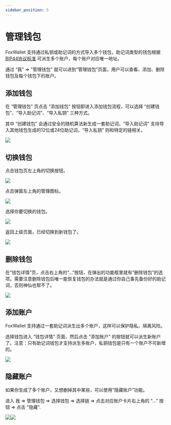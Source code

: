 ```yaml
---
sidebar_position: 5
---
```


# 管理钱包
FoxWallet 支持通过私钥或助记词的方式导入多个钱包，助记词类型的钱包根据 [BIP44协议标准](https://github.com/bitcoin/bips/blob/master/bip-0044.mediawiki) 可派生多个账户，每个账户对应唯一地址。

通过 “我” => "管理钱包" 就可以进到“管理钱包”页面，用户可以查看、添加、删除 钱包及每个钱包下的账户。

## 添加钱包
在 “管理钱包” 页点击 “添加钱包” 按钮即进入添加钱包流程，可以选择 “创建钱包”、“导入助记词”、“导入私钥” 三种方式。

其中 “创建钱包” 会通过安全的随机算法新生成一套助记词，“导入助记词“ 支持导入其他钱包生成的12位或24位助记词，“导入私钥” 则和特定的链相关。

![](../img/add-wallet.webp)

## 切换钱包
点击钱包页左上角的切换按钮。 

![](../img/switch-wallet-1.webp)  

点击弹窗左上角的管理图标。  

![](../img/switch-wallet-2.webp)  

选择你要切换的钱包。 

![](../img/switch-wallet-3.webp)  

返回上级页面，已经切换到新钱包了。 

![](../img/switch-wallet-4.webp)  

## 删除钱包
在“钱包详情”页，点击右上角的“...”按钮，在弹出的功能框里就有“删除钱包”的选项。需要注意删除钱包后唯一能恢复钱包的办法就是通过你自己事先备份好的助记词，否则神仙也帮不了。

![](../img/delete-wallet.webp)

## 添加账户
FoxWallet 支持通过一套助记词派生出多个账户，这样可以保护隐私、隔离风险。

选择钱包进入 “钱包详情” 页面，然后点击 “添加账户” 的按钮就可以派生新账户了。注意：只有助记词钱包才支持派生多账户，私钥钱包是只有一个账户不可新增的。

![](../img/add-account-2.webp)

## 隐藏账户
如果你生成了多个账户，又想删掉其中某些，可以使用“隐藏账户”功能。

进入 我 => 管理钱包 => 选择钱包 => 选择链 => 点击对应账户卡片右上角的 "..." 按钮 => 点击 "隐藏".

![](../img/hide-account-1.webp)![](../img/hide-account-2.webp)
